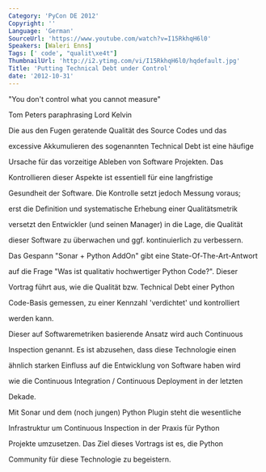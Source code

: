 ```yaml
---
Category: 'PyCon DE 2012'
Copyright: ''
Language: 'German'
SourceUrl: 'https://www.youtube.com/watch?v=I15RkhqH6l0'
Speakers: [Waleri Enns]
Tags: [' code', "qualit\xe4t"]
ThumbnailUrl: 'http://i2.ytimg.com/vi/I15RkhqH6l0/hqdefault.jpg'
Title: 'Putting Technical Debt under Control'
date: '2012-10-31'
---
```

"You don't control what you cannot measure"

Tom Peters paraphrasing Lord Kelvin

Die aus den Fugen geratende Qualität des Source Codes und das

excessive Akkumulieren des sogenannten Technical Debt ist eine häufige

Ursache für das vorzeitige Ableben von Software Projekten. Das

Kontrollieren dieser Aspekte ist essentiell für eine langfristige

Gesundheit der Software. Die Kontrolle setzt jedoch Messung voraus;

erst die Definition und systematische Erhebung einer Qualitätsmetrik

versetzt den Entwickler (und seinen Manager) in die Lage, die Qualität

dieser Software zu überwachen und ggf. kontinuierlich zu verbessern.

Das Gespann "Sonar + Python AddOn" gibt eine State-Of-The-Art-Antwort

auf die Frage "Was ist qualitativ hochwertiger Python Code?". Dieser

Vortrag führt aus, wie die Qualität bzw. Technical Debt einer Python

Code-Basis gemessen, zu einer Kennzahl 'verdichtet' und kontrolliert

werden kann.

Dieser auf Softwaremetriken basierende Ansatz wird auch Continuous

Inspection genannt. Es ist abzusehen, dass diese Technologie einen

ähnlich starken Einfluss auf die Entwicklung von Software haben wird

wie die Continuous Integration / Continuous Deployment in der letzten

Dekade.

Mit Sonar und dem (noch jungen) Python Plugin steht die wesentliche

Infrastruktur um Continuous Inspection in der Praxis für Python

Projekte umzusetzen. Das Ziel dieses Vortrags ist es, die Python

Community für diese Technologie zu begeistern.

